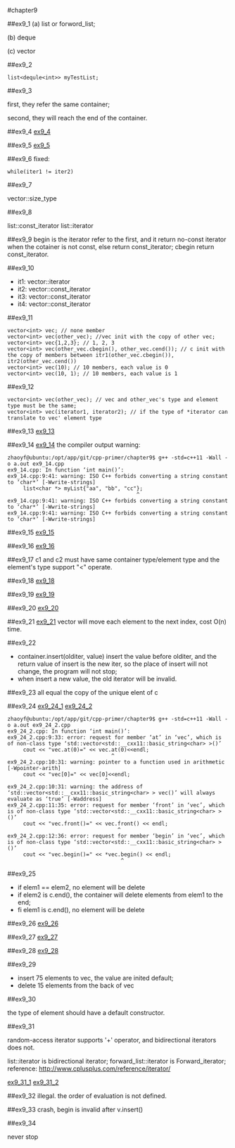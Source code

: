 #chapter9

##ex9_1
(a) list or forword_list;

(b) deque

(c) vector

##ex9_2
~~~
list<dequle<int>> myTestList;
~~~

##ex9_3

first, they refer the same container;

second, they will reach the end of the container.

##ex9_4
[ex9_4](https://github.com/suisuihan/cpp-primer/blob/master/chapter9/ex9_4.h)

##ex9_5
[ex9_5](https://github.com/suisuihan/cpp-primer/blob/master/chapter9/ex9_5.h)

##ex9_6
fixed:
~~~
while(iter1 != iter2)
~~~

##ex9_7

vector<int>::size_type


##ex9_8

list<string>::const_iterator
list<string>::iterator


##ex9_9
begin is the iterator refer to the first, and it return no-const iterator when the cotainer is not const, else return const_iterator;
 cbegin return const_iterator.

##ex9_10    
* it1: vector<int>::iterator
* it2: vector<int>::const_iterator
* it3: vector<int>::const_iterator
* it4: vector<int>::const_iterator

##ex9_11
```
vector<int> vec; // none member
vector<int> vec(other_vec); //vec init with the copy of other vec;
vector<int> vec{1,2,3}; // 1, 2, 3
vector<int> vec(other_vec.cbegin(), other_vec.cend()); // c init with the copy of members between itr1(other_vec.cbegin()), itr2(other_vec.cend())
vector<int> vec(10); // 10 members, each value is 0
vector<int> vec(10, 1); // 10 members, each value is 1
```

##ex9_12
```
vector<int> vec(other_vec); // vec and other_vec's type and element type must be the same;
vector<int> vec(iterator1, iterator2); // if the type of *iterator can translate to vec' element type
```

##ex9_13
[ex9_13](https://github.com/suisuihan/cpp-primer/blob/master/chapter9/ex9_13.cpp)


##ex9_14
[ex9_14](https://github.com/suisuihan/cpp-primer/blob/master/chapter9/ex9_14.cpp)
the compiler output warning:
```
zhaoyf@ubuntu:/opt/app/git/cpp-primer/chapter9$ g++ -std=c++11 -Wall -o a.out ex9_14.cpp
ex9_14.cpp: In function ‘int main()’:
ex9_14.cpp:9:41: warning: ISO C++ forbids converting a string constant to ‘char*’ [-Wwrite-strings]
     list<char *> myList{"aa", "bb", "cc"};
                                         ^
ex9_14.cpp:9:41: warning: ISO C++ forbids converting a string constant to ‘char*’ [-Wwrite-strings]
ex9_14.cpp:9:41: warning: ISO C++ forbids converting a string constant to ‘char*’ [-Wwrite-strings]
```

##ex9_15
[ex9_15](https://github.com/suisuihan/cpp-primer/blob/master/chapter9/ex9_15.cpp)


##ex9_16
[ex9_16](https://github.com/suisuihan/cpp-primer/blob/master/chapter9/ex9_16.cpp)


##ex9_17
c1 and c2 must have same container type/element type and the element's type support "<" operate.

##ex9_18
[ex9_18](https://github.com/suisuihan/cpp-primer/blob/master/chapter9/ex9_18.cpp)

##ex9_19
[ex9_19](https://github.com/suisuihan/cpp-primer/blob/master/chapter9/ex9_19.cpp)

##ex9_20
[ex9_20](https://github.com/suisuihan/cpp-primer/blob/master/chapter9/ex9_20.cpp)

##ex9_21
[ex9_21](https://github.com/suisuihan/cpp-primer/blob/master/chapter9/ex9_21.cpp)
vector will move each element to the next index, cost O(n) time.

##ex9_22
* container.insert(olditer, value) insert the value before olditer, and the return value of insert is the new iter, so the place of insert will not change, the
program will not stop;
* when insert a new value, the old iterator will be invalid.

##ex9_23
all equal the copy of the unique elent of c

##ex9_24
[ex9_24_1](https://github.com/suisuihan/cpp-primer/blob/master/chapter9/ex9_24_1.cpp)
[ex9_24_2](https://github.com/suisuihan/cpp-primer/blob/master/chapter9/ex9_24_2.cpp)

```
zhaoyf@ubuntu:/opt/app/git/cpp-primer/chapter9$ g++ -std=c++11 -Wall -o a.out ex9_24_2.cpp
ex9_24_2.cpp: In function ‘int main()’:
ex9_24_2.cpp:9:33: error: request for member ‘at’ in ‘vec’, which is of non-class type ‘std::vector<std::__cxx11::basic_string<char> >()’
     cout << "vec.at(0)=" << vec.at(0)<<endl;
                                 ^
ex9_24_2.cpp:10:31: warning: pointer to a function used in arithmetic [-Wpointer-arith]
     cout << "vec[0]=" << vec[0]<<endl;
                               ^
ex9_24_2.cpp:10:31: warning: the address of ‘std::vector<std::__cxx11::basic_string<char> > vec()’ will always evaluate as ‘true’ [-Waddress]
ex9_24_2.cpp:11:35: error: request for member ‘front’ in ‘vec’, which is of non-class type ‘std::vector<std::__cxx11::basic_string<char> >()’
     cout << "vec.front()=" << vec.front() << endl;
                                   ^
ex9_24_2.cpp:12:36: error: request for member ‘begin’ in ‘vec’, which is of non-class type ‘std::vector<std::__cxx11::basic_string<char> >()’
     cout << "vec.begin()=" << *vec.begin() << endl; 
                                    ^
```

##ex9_25

* if elem1 == elem2, no element will be delete
* if elem2 is c.end(), the container will delete elements from elem1 to the end;
* fi elem1 is c.end(), no element will be delete

##ex9_26
[ex9_26](https://github.com/suisuihan/cpp-primer/blob/master/chapter9/ex9_26.cpp)

##ex9_27
[ex9_27](https://github.com/suisuihan/cpp-primer/blob/master/chapter9/ex9_27.cpp)

##ex9_28
[ex9_28](https://github.com/suisuihan/cpp-primer/blob/master/chapter9/ex9_28.cpp)

##ex9_29
* insert 75 elements to vec, the value are inited default;
* delete 15 elements from the back of vec


##ex9_30

the type of element should have a default constructor.


##ex9_31

random-access iterator supports '+' operator, and bidirectional iterators does not.

list<int>::iterator is bidirectional iterator; forward_list<int>::iterator is Forward_iterator;
reference: http://www.cplusplus.com/reference/iterator/

[ex9_31_1](https://github.com/suisuihan/cpp-primer/blob/master/chapter9/ex9_31_1.cpp)
[ex9_31_2](https://github.com/suisuihan/cpp-primer/blob/master/chapter9/ex9_31_2.cpp)

##ex9_32
illegal. the order of evaluation is not defined.

##ex9_33
crash, begin is invalid after v.insert()

##ex9_34

never stop


















































